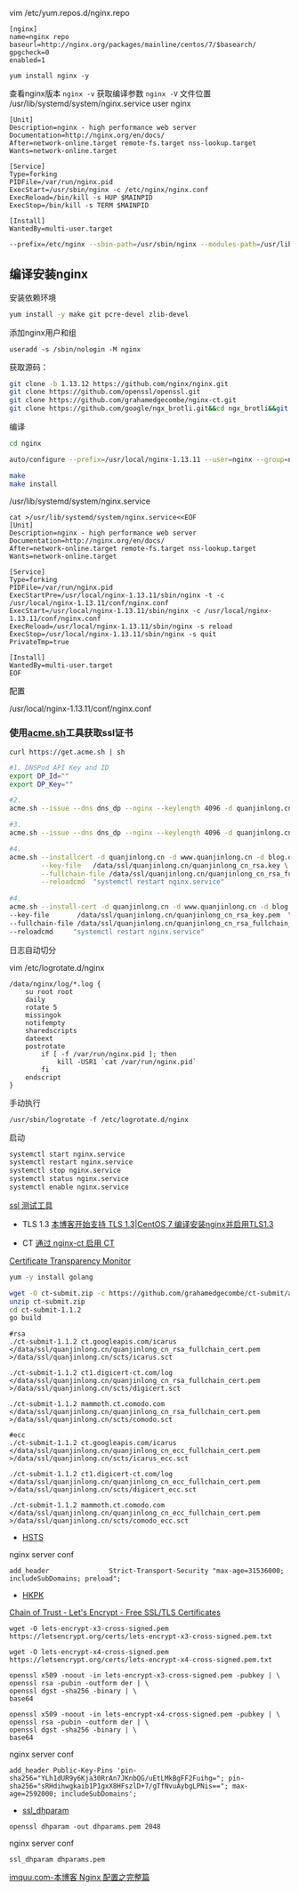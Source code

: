 vim /etc/yum.repos.d/nginx.repo

```
[nginx]
name=nginx repo
baseurl=http://nginx.org/packages/mainline/centos/7/$basearch/
gpgcheck=0
enabled=1
```

`yum install nginx -y`

查看nginx版本 `nginx -v`
获取编译参数 `nginx -V`
文件位置
/usr/lib/systemd/system/nginx.service
user  nginx

```
[Unit]
Description=nginx - high performance web server
Documentation=http://nginx.org/en/docs/
After=network-online.target remote-fs.target nss-lookup.target
Wants=network-online.target

[Service]
Type=forking
PIDFile=/var/run/nginx.pid
ExecStart=/usr/sbin/nginx -c /etc/nginx/nginx.conf
ExecReload=/bin/kill -s HUP $MAINPID
ExecStop=/bin/kill -s TERM $MAINPID

[Install]
WantedBy=multi-user.target
```

```bash
--prefix=/etc/nginx --sbin-path=/usr/sbin/nginx --modules-path=/usr/lib64/nginx/modules --conf-path=/etc/nginx/nginx.conf --error-log-path=/var/log/nginx/error.log --http-log-path=/var/log/nginx/access.log --pid-path=/var/run/nginx.pid --lock-path=/var/run/nginx.lock --http-client-body-temp-path=/var/cache/nginx/client_temp --http-proxy-temp-path=/var/cache/nginx/proxy_temp --http-fastcgi-temp-path=/var/cache/nginx/fastcgi_temp --http-uwsgi-temp-path=/var/cache/nginx/uwsgi_temp --http-scgi-temp-path=/var/cache/nginx/scgi_temp --user=nginx --group=nginx --with-compat --with-file-aio --with-threads --with-http_addition_module --with-http_auth_request_module --with-http_dav_module --with-http_flv_module --with-http_gunzip_module --with-http_gzip_static_module --with-http_mp4_module --with-http_random_index_module --with-http_realip_module --with-http_secure_link_module --with-http_slice_module --with-http_ssl_module --with-http_stub_status_module --with-http_sub_module --with-http_v2_module --with-mail --with-mail_ssl_module --with-stream --with-stream_realip_module --with-stream_ssl_module --with-stream_ssl_preread_module --with-cc-opt='-O2 -g -pipe -Wall -Wp,-D_FORTIFY_SOURCE=2 -fexceptions -fstack-protector-strong --param=ssp-buffer-size=4 -grecord-gcc-switches -m64 -mtune=generic -fPIC' --with-ld-opt='-Wl,-z,relro -Wl,-z,now -pie'
```

## 编译安装nginx
安装依赖环境

```bash
yum install -y make git pcre-devel zlib-devel
```

添加nginx用户和组

```
useradd -s /sbin/nologin -M nginx 
```

获取源码：

```bash
git clone -b 1.13.12 https://github.com/nginx/nginx.git
git clone https://github.com/openssl/openssl.git
git clone https://github.com/grahamedgecombe/nginx-ct.git
git clone https://github.com/google/ngx_brotli.git&&cd ngx_brotli&&git submodule update --init&&cd ..
```

编译

```bash
cd nginx

auto/configure --prefix=/usr/local/nginx-1.13.11 --user=nginx --group=nginx --add-module=../ngx_brotli --add-module=../nginx-ct --with-openssl=../openssl --with-openssl-opt='enable-tls1_3 enable-weak-ssl-ciphers' --with-http_v2_module --with-http_ssl_module --with-http_gzip_static_module

make
make install
```

/usr/lib/systemd/system/nginx.service

```
cat >/usr/lib/systemd/system/nginx.service<<EOF
[Unit]
Description=nginx - high performance web server
Documentation=http://nginx.org/en/docs/
After=network-online.target remote-fs.target nss-lookup.target
Wants=network-online.target

[Service]
Type=forking
PIDFile=/var/run/nginx.pid
ExecStartPre=/usr/local/nginx-1.13.11/sbin/nginx -t -c /usr/local/nginx-1.13.11/conf/nginx.conf
ExecStart=/usr/local/nginx-1.13.11/sbin/nginx -c /usr/local/nginx-1.13.11/conf/nginx.conf
ExecReload=/usr/local/nginx-1.13.11/sbin/nginx -s reload
ExecStop=/usr/local/nginx-1.13.11/sbin/nginx -s quit
PrivateTmp=true

[Install]
WantedBy=multi-user.target
EOF
```

配置

/usr/local/nginx-1.13.11/conf/nginx.conf

### 使用[acme.sh](https://github.com/Neilpang/acme.sh)工具获取ssl证书

```
curl https://get.acme.sh | sh
```

```bash
#1. DNSPod API Key and ID
export DP_Id=""
export DP_Key=""

#2.
acme.sh --issue --dns dns_dp --nginx --keylength 4096 -d quanjinlong.cn -d www.quanjinlong.cn -d blog.quanjinlong.cn

#3.
acme.sh --issue --dns dns_dp --nginx --keylength 4096 -d quanjinlong.cn -d www.quanjinlong.cn -d blog.quanjinlong.cn --keylength ec-256

#4.
acme.sh --installcert -d quanjinlong.cn -d www.quanjinlong.cn -d blog.quanjinlong.cn \
        --key-file   /data/ssl/quanjinlong.cn/quanjinlong_cn_rsa.key \
        --fullchain-file /data/ssl/quanjinlong.cn/quanjinlong_cn_rsa_fullchain.cer \
        --reloadcmd  "systemctl restart nginx.service"
      
#4.        
acme.sh --install-cert -d quanjinlong.cn -d www.quanjinlong.cn -d blog.quanjinlong.cn \
--key-file       /data/ssl/quanjinlong.cn/quanjinlong_cn_rsa_key.pem  \
--fullchain-file /data/ssl/quanjinlong.cn/quanjinlong_cn_rsa_fullchain_cert.pem \
--reloadcmd     "systemctl restart nginx.service"
```

日志自动切分

vim /etc/logrotate.d/nginx

```
/data/nginx/log/*.log {
    su root root
    daily
    rotate 5
    missingok
    notifempty
    sharedscripts
    dateext
    postrotate
        if [ -f /var/run/nginx.pid ]; then
            kill -USR1 `cat /var/run/nginx.pid`
        fi
    endscript
}
```

手动执行

```
/usr/sbin/logrotate -f /etc/logrotate.d/nginx
```

启动

```bash
systemctl start nginx.service
systemctl restart nginx.service
systemctl stop nginx.service
systemctl status nginx.service
systemctl enable nginx.service
```

[ssl 测试工具](https://www.ssllabs.com/ssltest/)

- TLS 1.3
[本博客开始支持 TLS 1.3](https://imququ.com/post/enable-tls-1-3.html)|[CentOS 7 编译安装nginx并启用TLS1.3](https://www.coldawn.com/tag/draft-23/)

- CT
[通过 nginx-ct 启用 CT](https://imququ.com/post/certificate-transparency.html#toc-2)

[Certificate Transparency Monitor](https://ct.grahamedgecombe.com/)

```bash
yum -y install golang

wget -O ct-submit.zip -c https://github.com/grahamedgecombe/ct-submit/archive/v1.1.2.zip
unzip ct-submit.zip
cd ct-submit-1.1.2
go build
```

```
#rsa
./ct-submit-1.1.2 ct.googleapis.com/icarus </data/ssl/quanjinlong.cn/quanjinlong_cn_rsa_fullchain_cert.pem >/data/ssl/quanjinlong.cn/scts/icarus.sct

./ct-submit-1.1.2 ct1.digicert-ct.com/log </data/ssl/quanjinlong.cn/quanjinlong_cn_rsa_fullchain_cert.pem >/data/ssl/quanjinlong.cn/scts/digicert.sct

./ct-submit-1.1.2 mammoth.ct.comodo.com </data/ssl/quanjinlong.cn/quanjinlong_cn_rsa_fullchain_cert.pem >/data/ssl/quanjinlong.cn/scts/comodo.sct

#ecc
./ct-submit-1.1.2 ct.googleapis.com/icarus </data/ssl/quanjinlong.cn/quanjinlong_cn_ecc_fullchain_cert.pem >/data/ssl/quanjinlong.cn/scts/icarus_ecc.sct

./ct-submit-1.1.2 ct1.digicert-ct.com/log </data/ssl/quanjinlong.cn/quanjinlong_cn_ecc_fullchain_cert.pem >/data/ssl/quanjinlong.cn/scts/digicert_ecc.sct

./ct-submit-1.1.2 mammoth.ct.comodo.com </data/ssl/quanjinlong.cn/quanjinlong_cn_ecc_fullchain_cert.pem >/data/ssl/quanjinlong.cn/scts/comodo_ecc.sct
```

- [HSTS]()

nginx server conf

```
add_header               Strict-Transport-Security "max-age=31536000; includeSubDomains; preload";
```

- [HKPK](https://gist.github.com/esurdam/ef72f1c47be7c074499cb920683bd307)

[Chain of Trust - Let's Encrypt - Free SSL/TLS Certificates](https://letsencrypt.org/certificates/)

```
wget -O lets-encrypt-x3-cross-signed.pem https://letsencrypt.org/certs/lets-encrypt-x3-cross-signed.pem.txt

wget -O lets-encrypt-x4-cross-signed.pem https://letsencrypt.org/certs/lets-encrypt-x4-cross-signed.pem.txt
```

```
openssl x509 -noout -in lets-encrypt-x3-cross-signed.pem -pubkey | \
openssl rsa -pubin -outform der | \
openssl dgst -sha256 -binary | \
base64
```

```
openssl x509 -noout -in lets-encrypt-x4-cross-signed.pem -pubkey | \
openssl rsa -pubin -outform der | \
openssl dgst -sha256 -binary | \
base64
```

nginx server conf

```
add_header Public-Key-Pins 'pin-sha256="YLh1dUR9y6Kja30RrAn7JKnbQG/uEtLMkBgFF2Fuihg="; pin-sha256="sRHdihwgkaib1P1gxX8HFszlD+7/gTfNvuAybgLPNis=="; max-age=2592000; includeSubDomains';
```

- [ssl_dhparam](https://weakdh.org/sysadmin.html)

```
openssl dhparam -out dhparams.pem 2048
```

nginx server conf

```
ssl_dhparam dhparams.pem
```

[imquu.com-本博客 Nginx 配置之完整篇](https://imququ.com/post/my-nginx-conf.html)